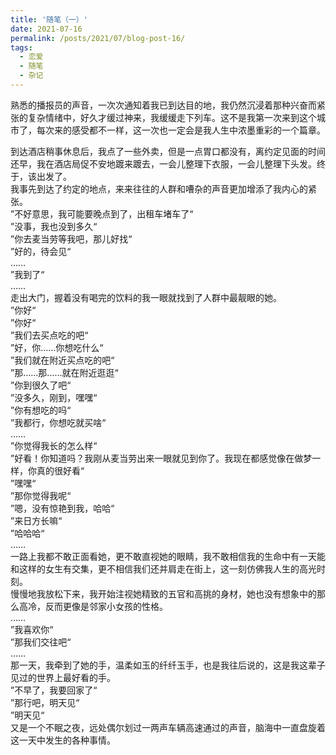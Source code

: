 ```yaml
---
title: '随笔（一）'
date: 2021-07-16
permalink: /posts/2021/07/blog-post-16/
tags:
  - 恋爱
  - 随笔
  - 杂记
---
```



熟悉的播报员的声音，一次次通知着我已到达目的地，我仍然沉浸着那种兴奋而紧张的复杂情绪中，好久才缓过神来，我缓缓走下列车。这不是我第一次来到这个城市了，每次来的感受都不一样，这一次也一定会是我人生中浓墨重彩的一个篇章。

到达酒店稍事休息后，我点了一些外卖，但是一点胃口都没有，离约定见面的时间还早，我在酒店局促不安地踱来踱去，一会儿整理下衣服，一会儿整理下头发。终于，该出发了。\
我事先到达了约定的地点，来来往往的人群和嘈杂的声音更加增添了我内心的紧张。\
”不好意思，我可能要晚点到了，出租车堵车了“\
”没事，我也没到多久“\
”你去麦当劳等我吧，那儿好找“\
”好的，待会见“\
……\
”我到了“\
……\
走出大门，握着没有喝完的饮料的我一眼就找到了人群中最靓眼的她。\
”你好“\
”你好“\
”我们去买点吃的吧“\
”好，你……你想吃什么“\
”我们就在附近买点吃的吧“\
”那……那……就在附近逛逛“\
”你到很久了吧“\
”没多久，刚到，嘿嘿“\
”你有想吃的吗“\
”我都行，你想吃就买啥“\
……\
”你觉得我长的怎么样“\
”好看！你知道吗？我刚从麦当劳出来一眼就见到你了。我现在都感觉像在做梦一样，你真的很好看“\
”嘿嘿“\
”那你觉得我呢“\
”嗯，没有惊艳到我，哈哈“\
”来日方长嘛“\
”哈哈哈“\
……\
一路上我都不敢正面看她，更不敢直视她的眼睛，我不敢相信我的生命中有一天能和这样的女生有交集，更不相信我们还并肩走在街上，这一刻仿佛我人生的高光时刻。\
慢慢地我放松下来，我开始注视她精致的五官和高挑的身材，她也没有想象中的那么高冷，反而更像是邻家小女孩的性格。\
……\
”我喜欢你“\
”那我们交往吧“\
……\
那一天，我牵到了她的手，温柔如玉的纤纤玉手，也是我往后说的，这是我这辈子见过的世界上最好看的手。\
”不早了，我要回家了“\
”那行吧，明天见“\
”明天见“\
又是一个不眠之夜，远处偶尔划过一两声车辆高速通过的声音，脑海中一直盘旋着这一天中发生的各种事情。
